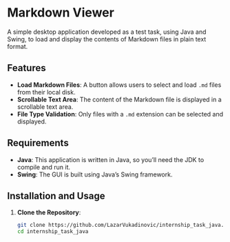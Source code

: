 # Markdown Viewer

A simple desktop application developed as a test task, using Java and Swing, to load and display the contents of Markdown files in plain text format.

## Features

- **Load Markdown Files**: A button allows users to select and load `.md` files from their local disk.
- **Scrollable Text Area**: The content of the Markdown file is displayed in a scrollable text area.
- **File Type Validation**: Only files with a `.md` extension can be selected and displayed.

## Requirements

- **Java**: This application is written in Java, so you’ll need the JDK to compile and run it.
- **Swing**: The GUI is built using Java’s Swing framework.

## Installation and Usage

1. **Clone the Repository**:
   ```bash
   git clone https://github.com/LazarVukadinovic/internship_task_java.git
   cd internship_task_java

